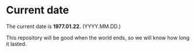 # Current date

The current date is **1977.01.22.** (YYYY.MM.DD.)

This repository will be good when the world ends, so we will know how long it lasted.
